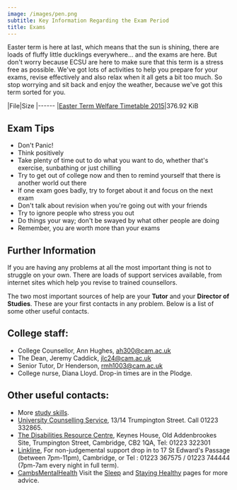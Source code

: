 ```yaml
---
image: /images/pen.png
subtitle: Key Information Regarding the Exam Period
title: Exams
---
```


Easter term is here at last, which means that the sun is shining, there are loads of fluffy little ducklings everywhere... and the exams are here.  But don't worry because ECSU are here to make sure that this term is a stress free as possible.  We've got lots of activities to help you prepare for your exams, revise effectively and also relax when it all gets a bit too much.  So stop worrying and sit back and enjoy the weather, because we've got this term sorted for you.



|File|Size
|------
|[Easter Term Welfare Timetable 2015](../pdf/welfareeaster2015.pdf)|376.92 KiB

## Exam Tips



- Don't Panic!
- Think positively
- Take plenty of time out to do what you want to do, whether that's exercise, sunbathing or just chilling
- Try to get out of college now and then to remind yourself that there is another world out there
- If one exam goes badly, try to forget about it and focus on the next exam
- Don't talk about revision when you're going out with your friends
- Try to ignore people who stress you out
- Do things your way; don't be swayed by what other people are doing
- Remember, you are worth more than your exams
## Further Information

If you are having any problems at all the most important thing is not to struggle on your own.  There are loads of support services available, from internet sites which help you revise to trained counsellors.

The two most important sources of help are your **Tutor** and your **Director of Studies**. These are your first contacts in any problem. Below is a list of some other useful contacts.

## College staff:
- College Counsellor, Ann Hughes, [ah300@cam.ac.uk](mailto:ah300@cam.ac.uk)
- The Dean, Jeremy Caddick, [jlc24@cam.ac.uk](mailto:jlc24@cam.ac.uk)
- Senior Tutor, Dr Henderson, [rmh1003@cam.ac.uk](mailto:rmh1003@cam.ac.uk)
- College nurse, Diana Lloyd. Drop-in times are in the Plodge.
## Other useful contacts:
- More [study skills](http://www.camexams.com).
- [University Counselling Service](http://www.counselling.cam.ac.uk), 13/14 Trumpington Street. Call 01223 332865. 
- [The Disabilities Resource Centre](http://www.cam.ac.uk/cambuniv/disability/about.html), Keynes House, Old Addenbrookes Site, Trumpington Street, Cambridge, CB2 1QA, Tel: 01223 322301
- [Linkline](http://www.linkline.org.uk),  For non-judgemental support drop in to 17 St Edward's Passage (between 7pm-11pm), Cambridge, or Tel : 01223 367575 / 01223 744444 (7pm-7am every night in full term).
- [CambsMentalHealth](http://www.cambsmentalhealth.info/)
Visit the [Sleep](sleep.html) and [Staying Healthy](health.html) pages for more advice.